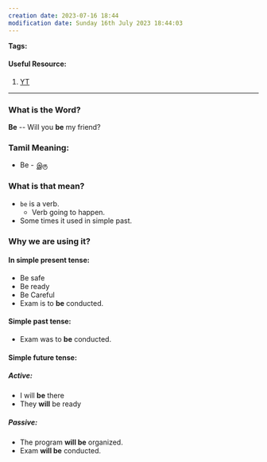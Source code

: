 ```yaml
---
creation date: 2023-07-16 18:44
modification date: Sunday 16th July 2023 18:44:03
---
```


**Tags:** 

#### Useful Resource:
1. [YT](https://www.youtube.com/watch?v=e_AItIo9S1I)

--------------------------------------

### What is the Word?

**Be** -- Will you **be** my friend?

### Tamil Meaning:

* Be - இரு

### What is that mean?

* `be` is a verb.
	* Verb going to happen.
* Some times it used in simple past.

### Why we are using it?

#### In simple present tense:
* Be safe
* Be ready
* Be Careful
* Exam is to **be** conducted.

#### Simple past tense:
* Exam was to **be** conducted.

#### Simple future tense:
##### Active:
* I will **be** there
* They **will** be ready
##### Passive:
* The program **will be** organized.
* Exam **will be** conducted.

